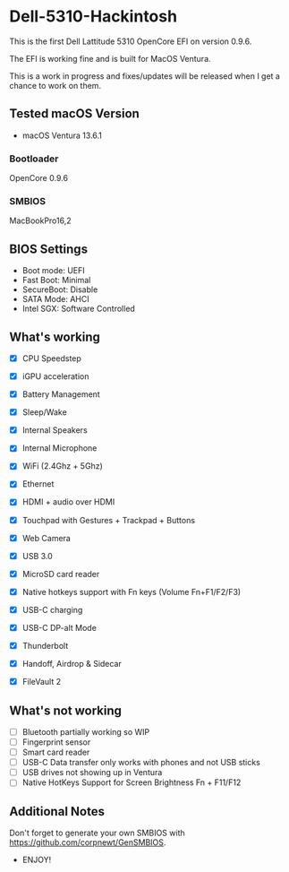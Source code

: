 # Dell-5310-Hackintosh

This is the first Dell Lattitude 5310 OpenCore EFI on version 0.9.6.

The EFI is working fine and is built for MacOS Ventura.

This is a work in progress and fixes/updates will be released when I get a chance to work on them.

## Tested macOS Version

- macOS Ventura 13.6.1

### Bootloader

OpenCore 0.9.6

### SMBIOS

MacBookPro16,2


## BIOS Settings

- Boot mode: UEFI
- Fast Boot: Minimal
- SecureBoot: Disable
- SATA Mode: AHCI 
- Intel SGX: Software Controlled


## What's working

 
 - [x] CPU Speedstep

 - [x] iGPU acceleration

 - [x] Battery Management
 
 - [x] Sleep/Wake
 
 - [x] Internal Speakers
 
 - [x] Internal Microphone
 
 - [x] WiFi (2.4Ghz + 5Ghz)

 - [x] Ethernet

 - [x] HDMI + audio over HDMI

 - [x] Touchpad with Gestures + Trackpad + Buttons

 - [x] Web Camera

 - [x] USB 3.0

 - [x] MicroSD card reader 

 - [x] Native hotkeys support with Fn keys (Volume Fn+F1/F2/F3)
 
 - [x] USB-C charging

 - [x] USB-C DP-alt Mode
 
 - [x] Thunderbolt
 
 - [x] Handoff, Airdrop & Sidecar

 - [x] FileVault 2
 
## What's not working

- [ ] Bluetooth partially working so WIP
- [ ] Fingerprint sensor
- [ ] Smart card reader
- [ ] USB-C Data transfer only works with phones and not USB sticks
- [ ] USB drives not showing up in Ventura
- [ ] Native HotKeys Support for Screen Brightness Fn + F11/F12

## Additional Notes

Don't forget to generate your own SMBIOS with https://github.com/corpnewt/GenSMBIOS. 

- ENJOY!
